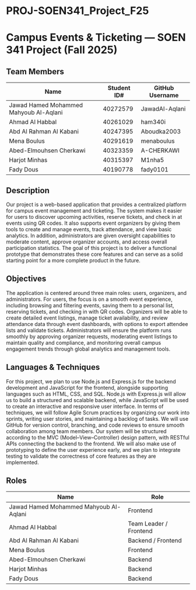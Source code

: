 # PROJ-SOEN341_Project_F25

# Campus Events & Ticketing — SOEN 341 Project (Fall 2025)

## Team Members

| Name                                      | Student ID# | GitHub Username |
|-------------------------------------------|-------------|-----------------|
| Jawad Hamed Mohammed Mahyoub Al-Aqlani    |  40272579   |  JawadAl-Aqlani |
| Ahmad Al Habbal                           |  40261029   |     ham340i     |
| Abd Al Rahman Al Kabani                   |  40247395   |   Aboudka2003   |
| Mena Boulus                               |  40291619   |   menaboulus    |
| Abed-Elmouhsen Cherkawi                   |  40323359   |   A-CHERKAWI    |
| Harjot Minhas                             |  40315397   |     M1nha5      |
| Fady Dous                                 |  40190778   |    fady0101     |

## Description
Our project is a web-based application that provides a centralized platform for campus event management and ticketing. The system makes it easier for users to discover upcoming activities, reserve tickets, and check in at events using QR codes. It also supports event organizers by giving them tools to create and manage events, track attendance, and view basic analytics. In addition, administrators are given oversight capabilities to moderate content, approve organizer accounts, and access overall participation statistics. The goal of this project is to deliver a functional prototype that demonstrates these core features and can serve as a solid starting point for a more complete product in the future.

## Objectives
The application is centered around three main roles: users, organizers, and administrators. For users, the focus is on a smooth event experience, including browsing and filtering events, saving them to a personal list, reserving tickets, and checking in with QR codes. Organizers will be able to create detailed event listings, manage ticket availability, and review attendance data through event dashboards, with options to export attendee lists and validate tickets. Administrators will ensure the platform runs smoothly by approving organizer requests, moderating event listings to maintain quality and compliance, and monitoring overall campus engagement trends through global analytics and management tools.

## Languages & Techniques
For this project, we plan to use Node.js and Express.js for the backend development and JavaScript for the frontend, alongside supporting languages such as HTML, CSS, and SQL. Node.js with Express.js will allow us to build a structured and scalable backend, while JavaScript will be used to create an interactive and responsive user interface. In terms of techniques, we will follow Agile Scrum practices by organizing our work into sprints, writing user stories, and maintaining a backlog of tasks. We will use GitHub for version control, branching, and code reviews to ensure smooth collaboration among team members. Our system will be structured according to the MVC (Model–View–Controller) design pattern, with RESTful APIs connecting the backend to the frontend. We will also make use of prototyping to define the user experience early, and we plan to integrate testing to validate the correctness of core features as they are implemented.

## Roles

| Name                                      |           Role            |
|-------------------------------------------|---------------------------|
| Jawad Hamed Mohammed Mahyoub Al-Aqlani    |          Frontend         |
| Ahmad Al Habbal                           |   Team Leader / Frontend  |
| Abd Al Rahman Al Kabani                   |       Backend / Frontend  |
| Mena Boulus                               |         Frontend          |
| Abed-Elmouhsen Cherkawi                   |         Backend           |
| Harjot Minhas                             |         Backend           |
| Fady Dous                                 |         Backend           |

